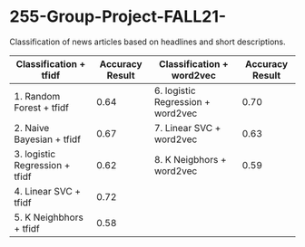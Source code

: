 # 255-Group-Project-FALL21-
Classification of news articles based on headlines and short descriptions.

|Classification + tfidf|Accuracy Result|Classification + word2vec|Accuracy Result|
|---|---|---|---|
|1. Random Forest + tfidf                    | 0.64|6. logistic Regression + word2vec           | 0.70|
|2. Naive Bayesian + tfidf                   | 0.67|7. Linear SVC + word2vec                    | 0.63|
|3. logistic Regression + tfidf              | 0.62|8. K Neigbhors + word2vec                   | 0.59|
|4. Linear SVC + tfidf                       | 0.72|||
|5. K Neighbhors + tfidf                    | 0.58|||


